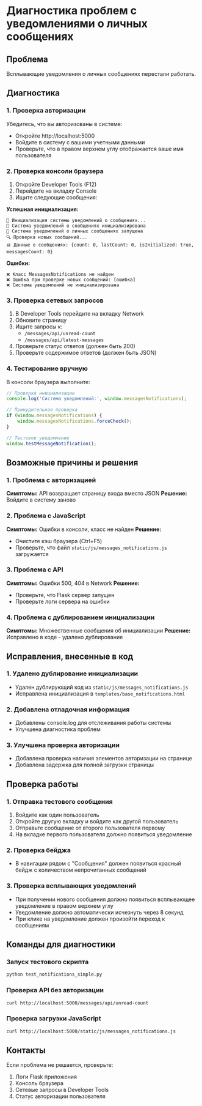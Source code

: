 # Диагностика проблем с уведомлениями о личных сообщениях

## Проблема
Всплывающие уведомления о личных сообщениях перестали работать.

## Диагностика

### 1. Проверка авторизации
Убедитесь, что вы авторизованы в системе:
- Откройте http://localhost:5000
- Войдите в систему с вашими учетными данными
- Проверьте, что в правом верхнем углу отображается ваше имя пользователя

### 2. Проверка консоли браузера
1. Откройте Developer Tools (F12)
2. Перейдите на вкладку Console
3. Ищите следующие сообщения:

**Успешная инициализация:**
```
🚀 Инициализация системы уведомлений о сообщениях...
🔔 Система уведомлений о сообщениях инициализирована
🔔 Система уведомлений о личных сообщениях запущена
🔍 Проверка новых сообщений...
📊 Данные о сообщениях: {count: 0, lastCount: 0, isInitialized: true, messagesCount: 0}
```

**Ошибки:**
```
❌ Класс MessagesNotifications не найден
❌ Ошибка при проверке новых сообщений: [ошибка]
❌ Система уведомлений не инициализирована
```

### 3. Проверка сетевых запросов
1. В Developer Tools перейдите на вкладку Network
2. Обновите страницу
3. Ищите запросы к:
   - `/messages/api/unread-count`
   - `/messages/api/latest-messages`
4. Проверьте статус ответов (должен быть 200)
5. Проверьте содержимое ответов (должен быть JSON)

### 4. Тестирование вручную
В консоли браузера выполните:
```javascript
// Проверка инициализации
console.log('Система уведомлений:', window.messagesNotifications);

// Принудительная проверка
if (window.messagesNotifications) {
    window.messagesNotifications.forceCheck();
}

// Тестовое уведомление
window.testMessageNotification();
```

## Возможные причины и решения

### 1. Проблема с авторизацией
**Симптомы:** API возвращает страницу входа вместо JSON
**Решение:** Войдите в систему заново

### 2. Проблема с JavaScript
**Симптомы:** Ошибки в консоли, класс не найден
**Решение:** 
- Очистите кэш браузера (Ctrl+F5)
- Проверьте, что файл `static/js/messages_notifications.js` загружается

### 3. Проблема с API
**Симптомы:** Ошибки 500, 404 в Network
**Решение:**
- Проверьте, что Flask сервер запущен
- Проверьте логи сервера на ошибки

### 4. Проблема с дублированием инициализации
**Симптомы:** Множественные сообщения об инициализации
**Решение:** Исправлено в коде - удалено дублирование

## Исправления, внесенные в код

### 1. Удалено дублирование инициализации
- Удален дублирующий код из `static/js/messages_notifications.js`
- Исправлена инициализация в `templates/base_notifications.html`

### 2. Добавлена отладочная информация
- Добавлены console.log для отслеживания работы системы
- Улучшена диагностика проблем

### 3. Улучшена проверка авторизации
- Добавлена проверка наличия элементов авторизации на странице
- Добавлена задержка для полной загрузки страницы

## Проверка работы

### 1. Отправка тестового сообщения
1. Войдите как один пользователь
2. Откройте другую вкладку и войдите как другой пользователь
3. Отправьте сообщение от второго пользователя первому
4. На вкладке первого пользователя должно появиться уведомление

### 2. Проверка бейджа
- В навигации рядом с "Сообщения" должен появиться красный бейдж с количеством непрочитанных сообщений

### 3. Проверка всплывающих уведомлений
- При получении нового сообщения должно появиться всплывающее уведомление в правом верхнем углу
- Уведомление должно автоматически исчезнуть через 8 секунд
- При клике на уведомление должен произойти переход к сообщениям

## Команды для диагностики

### Запуск тестового скрипта
```bash
python test_notifications_simple.py
```

### Проверка API без авторизации
```bash
curl http://localhost:5000/messages/api/unread-count
```

### Проверка загрузки JavaScript
```bash
curl http://localhost:5000/static/js/messages_notifications.js
```

## Контакты
Если проблема не решается, проверьте:
1. Логи Flask приложения
2. Консоль браузера
3. Сетевые запросы в Developer Tools
4. Статус авторизации пользователя 